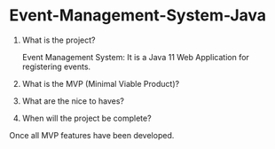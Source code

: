 # Event-Management-System-Java

  

1. What is the project?

    Event Management System: It is a Java 11 Web Application for registering events.

2. What is the MVP (Minimal Viable Product)?


3. What are the nice to haves?


4. When will the project be complete?

  Once all MVP features have been developed.

